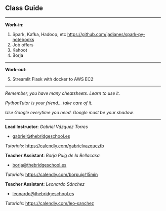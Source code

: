 ## **Class Guide**

---------

**Work-in:**

1. Spark, Kafka, Hadoop, etc 
https://github.com/jadianes/spark-py-notebooks
2. Job offers
3. Kahoot
4. Borja

---------

**Work-out:**

5. Streamlit Flask with docker to AWS EC2

---------

*Remember, you have many cheatsheets. Learn to use it.*

*PythonTutor is your friend... take care of it.*

*Use Google everytime you need. Google must be your shadow.*

---------

**Lead Instructor**: *Gabriel Vázquez Torres*

- gabriel@thebridgeschool.es

*Tutorials*: https://calendly.com/gabrielvazqueztb

**Teacher Assistant**: *Borja Puig de la Bellacasa*

- borja@thebridgeschool.es

*Tutorials*: https://calendly.com/borpuig/15min

**Teacher Assistant**: *Leonardo Sánchez*

- leonardo@thebridgeschool.es

*Tutorials*: https://calendly.com/leo-sanchez 